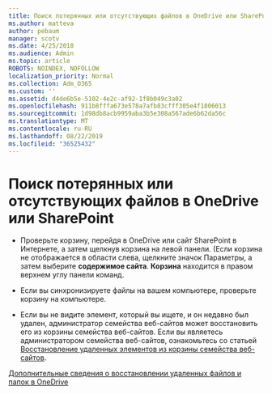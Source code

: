 ```yaml
---
title: Поиск потерянных или отсутствующих файлов в OneDrive или SharePoint
ms.author: matteva
author: pebaum
manager: scotv
ms.date: 4/25/2018
ms.audience: Admin
ms.topic: article
ROBOTS: NOINDEX, NOFOLLOW
localization_priority: Normal
ms.collection: Adm_O365
ms.custom: ''
ms.assetid: d4de6b5e-5102-4e2c-af92-1f8b049c3a02
ms.openlocfilehash: 911b8fffa673e578a7afb83cfff305e4f1806013
ms.sourcegitcommit: 1d98db8acb9959aba3b5e308a567ade6b62da56c
ms.translationtype: MT
ms.contentlocale: ru-RU
ms.lasthandoff: 08/22/2019
ms.locfileid: "36525432"
---
```

# <a name="find-lost-or-missing-files-in-onedrive-or-sharepoint"></a>Поиск потерянных или отсутствующих файлов в OneDrive или SharePoint

- Проверьте корзину, перейдя в OneDrive или сайт SharePoint в Интернете, а затем щелкнув корзина на левой панели. (Если корзина не отображается в области слева, щелкните значок Параметры, а затем выберите **содержимое сайта**. **Корзина** находится в правом верхнем углу панели команд. 
    
- Если вы синхронизируете файлы на вашем компьютере, проверьте корзину на компьютере. 
    
- Если вы не видите элемент, который вы ищете, и он недавно был удален, администратор семейства веб-сайтов может восстановить его из корзины семейства веб-сайтов. Если вы являетесь администратором семейства веб-сайтов, ознакомьтесь со статьей [Восстановление удаленных элементов из корзины семейства веб-сайтов](https://go.microsoft.com/fwlink/?linkid=866439).
    
[Дополнительные сведения о восстановлении удаленных файлов и папок в OneDrive](https://go.microsoft.com/fwlink/?linkid=872872)
  

